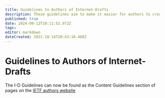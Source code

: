 ```yaml
---
title: Guidelines to Authors of Internet-Drafts
description: These guidelines aim to make it easier for authors to create and submit well-formatted Internet-Drafts.
published: true
date: 2024-09-12T18:11:52.972Z
tags: 
editor: markdown
dateCreated: 2021-10-14T20:43:10.460Z
---
```


# Guidelines to Authors of Internet-Drafts

The I-D Guidelines can now be found as the Content Guidelines section of pages on the [IETF authors website](https://authors.ietf.org)
